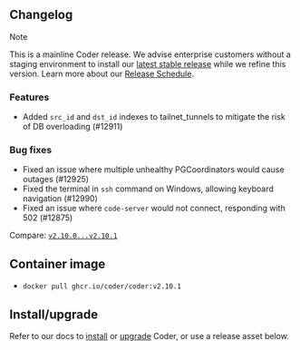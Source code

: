 ## Changelog

> [!NOTE]
> This is a mainline Coder release. We advise enterprise customers without a staging environment to install our [latest stable release](https://github.com/coder/coder/releases/latest) while we refine this version. Learn more about our [Release Schedule](../install/releases.md).

### Features

- Added `src_id` and `dst_id` indexes to tailnet_tunnels to mitigate the risk of DB overloading (#12911) 

### Bug fixes

- Fixed an issue where multiple unhealthy PGCoordinators would cause outages (#12925)
- Fixed the terminal in `ssh` command on Windows, allowing keyboard navigation (#12990)
- Fixed an issue where `code-server` would not connect, responding with 502 (#12875)

Compare: [`v2.10.0...v2.10.1`](https://github.com/coder/coder/compare/v2.10.0...v2.10.1)

## Container image

- `docker pull ghcr.io/coder/coder:v2.10.1`

## Install/upgrade

Refer to our docs to [install](https://coder.com/docs/v2/latest/install) or [upgrade](https://coder.com/docs/v2/latest/admin/upgrade) Coder, or use a release asset below.

